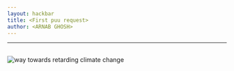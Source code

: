```yaml
---
layout: hackbar
title: <First puu request>
author: <ARNAB GHOSH>
---
```


<!-- Hi folks! this is my first step in open source-->

---

## <!-- Your MESSAGE on climate change -->

![way towards retarding climate change]({{https://pixabay.com/}}/assets/images/<arnab_hackto-ber>.jpg)
